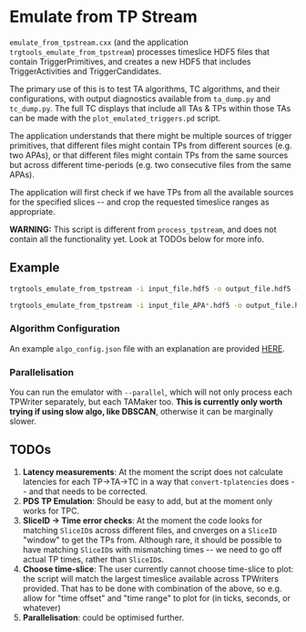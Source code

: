 # Emulate from TP Stream

`emulate_from_tpstream.cxx` (and the application `trgtools_emulate_from_tpstream`)
processes timeslice HDF5 files that contain TriggerPrimitives, and creates a
new HDF5 that includes TriggerActivities and TriggerCandidates.

The primary use of this is to test TA algorithms, TC algorithms, and their
configurations, with output diagnostics available from `ta_dump.py` and
`tc_dump.py`. The full TC displays that include all TAs & TPs within those TAs
can be made with the `plot_emulated_triggers.pd` script.

The application understands that there might be multiple sources of trigger
primitives, that different files might contain TPs from different sources
(e.g. two APAs), or that different files might contain TPs from the same sources
but across different time-periods (e.g. two consecutive files from the same
APAs).

The application will first check if we have TPs from all the available sources
for the specified slices -- and crop the requested timeslice ranges as
appropriate.

**WARNING:** This script is different from `process_tpstream`, and does not
contain all the functionality yet. Look at TODOs below for more info.

## Example

```bash
trgtools_emulate_from_tpstream -i input_file.hdf5 -o output_file.hdf5 -j algo_config.json --quiet 

trgtools_emulate_from_tpstream -i input_file_APA*.hdf5 -o output_file.hdf5 -j algo_config.json
```

### Algorithm Configuration

An example `algo_config.json` file with an explanation are provided [HERE](README.md#configuration).

### Parallelisation

You can run the emulator with `--parallel`, which will not only process each TPWriter separately, but each TAMaker too. **This is currently only worth trying if using slow algo, like DBSCAN**, otherwise it can be marginally slower.

## TODOs

1. **Latency measurements**: At the moment the script does not calculate latencies for each TP->TA->TC in a way that `convert-tplatencies` does -- and that needs to be corrected.
2. **PDS TP Emulation**: Should be easy to add, but at the moment only works for TPC.
3. **SliceID -> Time error checks**: At the moment the code looks for matching `SliceID`s across different files, and cnverges on a `SliceID` "window" to get the TPs from. Although rare, it should be possible to have matching `SliceID`s with mismatching times -- we need to go off actual TP times, rather than `SliceID`s.
4. **Choose time-slice**: The user currently cannot choose time-slice to plot: the script will match the largest timeslice available across TPWriters provided. That has to be done with combination of the above, so e.g. allow for "time offset" and "time range" to plot for (in ticks, seconds, or whatever)
5. **Parallelisation**: could be optimised further.
